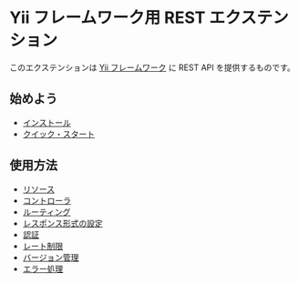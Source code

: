 Yii フレームワーク用 REST エクステンション
==========================================

このエクステンションは [Yii フレームワーク](http://www.yiiframework.com) に REST API を提供するものです。

始めよう
--------

* [インストール](installation.md)
* [クイック・スタート](quick-start.md)

使用方法
--------

* [リソース](resources.md)
* [コントローラ](controllers.md)
* [ルーティング](routing.md)
* [レスポンス形式の設定](response-formatting.md)
* [認証](authentication.md)
* [レート制限](rate-limiting.md)
* [バージョン管理](versioning.md)
* [エラー処理](error-handling.md)
